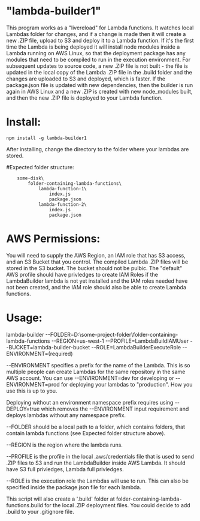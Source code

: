 # "lambda-builder1"

This program works as a "livereload" for Lambda functions. It watches local Lambdas folder for changes, and if a change is made
then it will create a new .ZIP file, upload to S3 and deploy it to a Lambda function. If it's the first time the Lambda is being
deployed it will install node modules inside a Lambda running on AWS Linux, so that the deployment package has any modules that need
to be compiled to run in the execution environment. For subsequent updates to source code, a new .ZIP file is not built - the file
is updated in the local copy of the Lambda .ZIP file in the .build folder and the changes are uploaded to S3 and deployed, which is faster. If the package.json file is updated with new dependencies, then the builder is run again in AWS Linux and a new .ZIP is created with new node_modules built, and then the new .ZIP file is deployed to your Lambda function.

# Install:

	npm install -g lambda-builder1

After installing, change the directory to the folder where your lambdas are stored.

#Expected folder structure:

		some-disk\
			folder-containing-lambda-functions\
				lambda-function-1\
					index.js
					package.json
				lambda-function-2\
					index.js
					package.json

# AWS Permissions:

You will need to supply the AWS Region, an IAM role that has S3 access, and an S3 Bucket that you control. The compiled Lambda .ZIP files will be stored in the S3 bucket. The bucket should not be pulbic.
The "default" AWS profile should have privledges to create IAM Roles if the LambdaBuilder lambda is not yet installed and the IAM roles needed have not been created, and the IAM role should also be able to create Lambda functions.

# Usage:

lambda-builder --FOLDER=D:\some-project-folder\folder-containing-lambda-functions --REGION=us-west-1 --PROFILE=LambdaBuildIAMUser --BUCKET=lambda-builder-bucket --ROLE=LambdaBuilderExecuteRole --ENVIRONMENT=(required)

--ENVIRONMENT specifies a prefix for the name of the Lambda. This is so multiple people can create Lambdas for the same repository in the same AWS account. You can use --ENVIRONMENT=dev for developing or --ENVIRONMENT=prod for deploying your lambdas to "production". How you use this is up to you.

Deploying without an environment namespace prefix requires using --DEPLOY=true which removes the --ENVIRONMENT input requirement and deploys lambdas without any namespace prefix.

--FOLDER should be a local path to a folder, which contains folders, that contain lambda functions (see Expected folder structure above).

--REGION is the region where the lambda runs.

--PROFILE is the profile in the local .aws/credentials file that is used to send .ZIP files to S3 and run the LambdaBuilder inside AWS Lambda. It should have S3 full privledges, Lambda full privledges.

--ROLE is the execution role the Lambdas will use to run. This can also be specified inside the package.json file for each lambda.

This script will also create a '.build' folder at folder-containing-lambda-functions\.build for the local .ZIP deployment files. You could decide to add .build to your .gitignore file.
